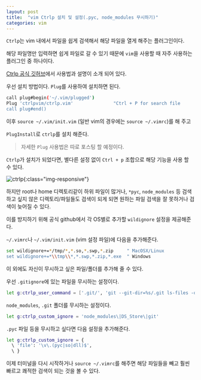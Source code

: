```yaml
---
layout: post
title:  "vim Ctrlp 설치 및 설정(.pyc, node_modules 무시하기)"
categories: vim
---
```


`Ctrlp`는 vim 내에서 파일을 쉽게 검색해서 해당 파일을 열게 해주는 플러그인이다. 

해당 파일명만 입력하면 쉽게 파일로 갈 수 있기 때문에 `vim`을 사용할 때 자주 사용하는 플러그인 중 하나이다. 

[Ctrlp 공식 깃허브](https://github.com/kien/ctrlp.vim)에서 사용법과 설명이 소개 되어 있다.


우선 설치 방법이다. `Plug`를 사용하여 설치하면 된다.

```bash
call plug#begin('~/.vim/plugged')
Plug 'ctrlpvim/ctrlp.vim'               "Ctrl + P for search file
call plug#end()
```

이후 `source ~/.vim/init.vim` (일반 vim의 경우에는 `source ~/.vimrc`)를 해 주고

`PlugInstall`로 `ctrlp`를 설치 해준다.

> 자세한 `Plug` 사용법은 따로 포스팅 할 예정이다.


`Ctrlp`가 설치가 되었다면, 별다른 설정 없이 `Ctrl + p` 조합으로 해당 기능을 사용 할 수 있다.


![ctrlp](https://i.imgur.com/Hg1QOb9.png){:class="img-responsive"}


하지만 root나 home 디렉토리같이 하위 파일이 많거나, `*pyc`, `node_modules` 등 검색하고 싶지 않은 디렉토리/파일들도 검색이 되게 되면 원하는 파일 검색을 잘 못하거나 검색이 늦어질 수 있다.

이를 방지하기 위해 공식 github에서 각 OS별로 추가할 `wildignore` 설정을 제공해준다.

`~/.vimrc`나 `~/.vim/init.vim` (vim 설정 파일)에 다음을 추가해준다.
```bash
set wildignore+=*/tmp/*,*.so,*.swp,*.zip     " MacOSX/Linux
set wildignore+=*\\tmp\\*,*.swp,*.zip,*.exe  " Windows
```

이 외에도 자신이 무시하고 싶은 파일/폴더를 추가해 줄 수 있다.

우선 `.gitignore`에 있는 파일을 무시하는 설정이다.
```bash
let g:ctrlp_user_command = ['.git/', 'git --git-dir=%s/.git ls-files -oc --exclude-standard']       "Ignore in .gitignore
```

`node_modules`, `.git` 폴더를 무시하는 설정이다.
```bash
let g:ctrlp_custom_ignore = 'node_modules\|DS_Store\|git'                                           "Ignore node_modules
```

`.pyc` 파일 등을 무시하고 싶다면 다음 설정을 추가해준다.
```bash
let g:ctrlp_custom_ignore = {
  \ 'file': '\v\.(pyc|so|dll)$',
  \ }
```

이제 터미널을 다시 시작하거나 `source ~/.vimrc`를 해주면 해당 파일들을 빼고 훨씬 빠르고 쾌적한 검색이 되는 것을 볼 수 있다.
